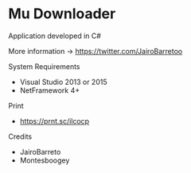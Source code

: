 # Mu Downloader

Application developed in C#

More information -> https://twitter.com/JairoBarretoo

System Requirements
 * Visual Studio 2013 or 2015
 * NetFramework 4+

Print
 * https://prnt.sc/ilcocp 

Credits
 * JairoBarreto
 * Montesboogey
